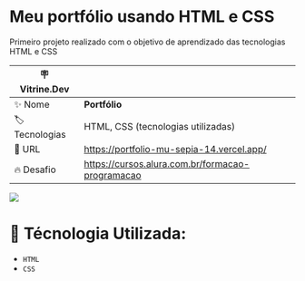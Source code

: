 # Meu portfólio usando HTML e CSS

Primeiro projeto realizado com o objetivo de aprendizado das tecnologias HTML e CSS

| :placard: Vitrine.Dev |     |
| -------------  | --- |
| :sparkles: Nome        | **Portfólio**
| :label: Tecnologias | HTML, CSS (tecnologias utilizadas)
| :rocket: URL         | https://portfolio-mu-sepia-14.vercel.app/
| :fire: Desafio     | https://cursos.alura.com.br/formacao-programacao

<!-- Inserir imagem com a #vitrinedev ao final do link -->
![](https://github.com/igorhgds/portfolio-alura/blob/main/apresentacao%20site.gif#vitrinedev)

# :hammer: Técnologia Utilizada:

- `HTML`
- `CSS`
